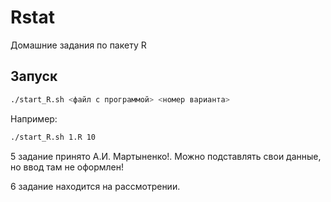 Rstat
=====

Домашние задания по пакету R

## Запуск
```bash
./start_R.sh <файл с программой> <номер варианта>
```
Например:
```bash
./start_R.sh 1.R 10
```
5 задание принято А.И. Мартыненко!. Можно подставлять свои данные, но ввод там не оформлен!

6 задание находится на рассмотрении. 
